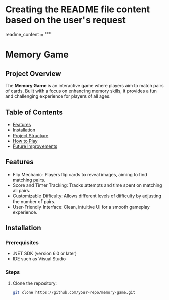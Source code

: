 # Creating the README file content based on the user's request

readme_content = """
# Memory Game

## Project Overview
The **Memory Game** is an interactive game where players aim to match pairs of cards. Built with a focus on enhancing memory skills, it provides a fun and challenging experience for players of all ages.

## Table of Contents
- [Features](#features)
- [Installation](#installation)
- [Project Structure](#project-structure)
- [How to Play](#how-to-play)
- [Future Improvements](#future-improvements)

## Features
- Flip Mechanic: Players flip cards to reveal images, aiming to find matching pairs.
- Score and Timer Tracking: Tracks attempts and time spent on matching all pairs.
- Customizable Difficulty: Allows different levels of difficulty by adjusting the number of pairs.
- User-Friendly Interface: Clean, intuitive UI for a smooth gameplay experience.

## Installation

### Prerequisites
- .NET SDK (version 6.0 or later)
- IDE such as Visual Studio

### Steps
1. Clone the repository:
   ```bash
   git clone https://github.com/your-repo/memory-game.git

